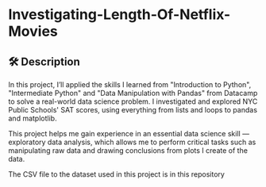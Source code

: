 # Investigating-Length-Of-Netflix-Movies

## 🛠️ Description
In this project, I’ll applied the skills I learned from "Introduction to Python", "Intermediate Python" and "Data Manipulation with Pandas" from Datacamp to solve a real-world data science problem. I investigated and explored NYC Public Schools' SAT scores, using everything from lists and loops to pandas and matplotlib.

This project helps me gain experience in an essential data science skill — exploratory data analysis, which allows me to perform critical tasks such as manipulating raw data and drawing conclusions from plots I create of the data.

The CSV file to the dataset used in this project is in this repository
